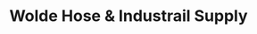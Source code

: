 ---
title: "Wolde Hose & Industrail Supply"
url: /parkersburg/wolde-hose-and-industrail-supply/
shop: hardware
---